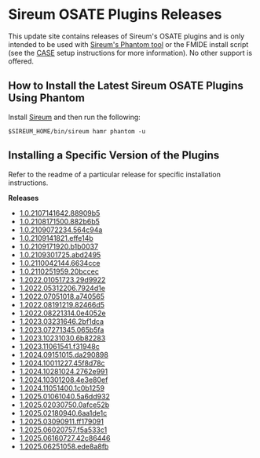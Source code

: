 # Sireum OSATE Plugins Releases

This update site contains releases of Sireum's OSATE plugins and is only
intended to be used with [Sireum's Phantom tool](https://github.com/sireum/phantom)
or the FMIDE install script (see the
[CASE](https://github.com/sireum/case-env#setting-up-fmide-and-hamr-only)
setup instructions for more information). No other support is offered.

## How to Install the Latest Sireum OSATE Plugins Using Phantom

Install [Sireum](https://github.com/sireum/kekinian#installing) and then run the following:

```batch
$SIREUM_HOME/bin/sireum hamr phantom -u
```

## Installing a Specific Version of the Plugins

Refer to the readme of a particular release for specific installation instructions.

**Releases**

- [1.0.2107141642.88909b5](1.0.2107141642.88909b5)
- [1.0.2108171500.882b6b5](1.0.2108171500.882b6b5)
- [1.0.2109072234.564c94a](1.0.2109072234.564c94a)
- [1.0.2109141821.effe14b](1.0.2109141821.effe14b)
- [1.0.2109171920.b1b0037](1.0.2109171920.b1b0037)
- [1.0.2109301725.abd2495](1.0.2109301725.abd2495)
- [1.0.2110042144.6634cce](1.0.2110042144.6634cce)
- [1.0.2110251959.20bccec](1.0.2110251959.20bccec)
- [1.2022.01051723.29d9922](1.2022.01051723.29d9922)
- [1.2022.05312206.7924d1e](1.2022.05312206.7924d1e)
- [1.2022.07051018.a740565](1.2022.07051018.a740565)
- [1.2022.08191219.82466d5](1.2022.08191219.82466d5)
- [1.2022.08221314.0e4052e](1.2022.08221314.0e4052e)
- [1.2023.03231646.2bf1dca](1.2023.03231646.2bf1dca)
- [1.2023.07271345.065b5fa](1.2023.07271345.065b5fa)
- [1.2023.10231030.6b82283](1.2023.10231030.6b82283)
- [1.2023.11061541.f31948c](1.2023.11061541.f31948c)
- [1.2024.09151015.da290898](1.2024.09151015.da290898)
- [1.2024.10011227.45f8d78c](1.2024.10011227.45f8d78c)
- [1.2024.10281024.2762e991](1.2024.10281024.2762e991)
- [1.2024.10301208.4e3e80ef](1.2024.10301208.4e3e80ef)
- [1.2024.11051400.1c0b1259](1.2024.11051400.1c0b1259)
- [1.2025.01061040.5a6dd932](1.2025.01061040.5a6dd932)
- [1.2025.02030750.0afce52b](1.2025.02030750.0afce52b)
- [1.2025.02180940.6aa1de1c](1.2025.02180940.6aa1de1c)
- [1.2025.03090911.ff179091](1.2025.03090911.ff179091)
- [1.2025.06020757.f5a533c1](1.2025.06020757.f5a533c1)
- [1.2025.06160727.42c86446](1.2025.06160727.42c86446)
- [1.2025.06251058.ede8a8fb](1.2025.06251058.ede8a8fb)
